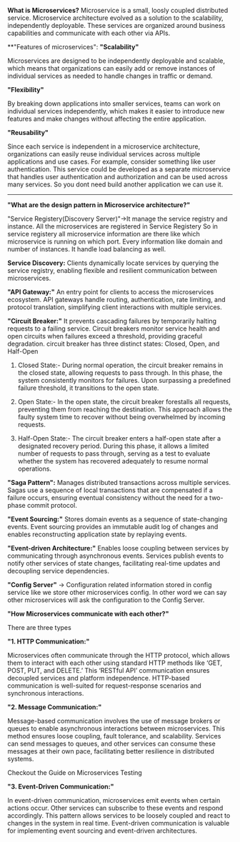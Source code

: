 **What is Microservices?**
Microservice is a small, loosly coupled distributed service. Microservice architecture evolved as a solution to the scalability, independently deployable. These services are organized around business capabilities and communicate with each other via APIs.

**"Features of microservices":
**"Scalability"**

Microservices are designed to be independently deployable and scalable, which means that organizations can easily add or remove instances of individual services as needed to handle changes in traffic or demand.

**"Flexibility"**

By breaking down applications into smaller services, teams can work on individual services independently, which makes it easier to introduce new features and make changes without affecting the entire application.

**"Reusability"**

Since each service is independent in a microservice architecture,  organizations can easily reuse individual services across multiple applications and use cases. For example, consider something like user authentication. This service could be developed as a separate microservice that handles user authentication and authorization and can be used across many services.
So you dont need build another application we can use it.

--------------------------------------------------------------------------------------------------


**"What are the design pattern in Microservice architecture?"**

"Service Registery(Discovery Server)"->It manage the service registry and instance. All the microservices are registered in Service Registery So in service registery all microservice information are there like which microservice is running on which port. Every information like domain and number of instances. It handle load balancing as well.

**Service Discovery:** Clients dynamically locate services by querying the service registry, enabling flexible and resilient communication between microservices.

**"API Gateway:"** An entry point for clients to access the microservices ecosystem. API gateways handle routing, authentication, rate limiting, and protocol translation, simplifying client interactions with multiple services.

**"Circuit Breaker:"** It prevents cascading failures by temporarily halting requests to a failing service. Circuit breakers monitor service health and open circuits when failures exceed a threshold, providing graceful degradation.
circuit breaker has three distinct states: Closed, Open, and Half-Open

1. Closed State:- During normal operation, the circuit breaker remains in the closed state, allowing requests to pass through. In this phase, the system consistently monitors for failures. Upon surpassing a predefined failure threshold, it transitions to the open state.

2. Open State:- In the open state, the circuit breaker forestalls all requests, preventing them from reaching the destination. This approach allows the faulty system time to recover without being overwhelmed by incoming requests.

3. Half-Open State:- The circuit breaker enters a half-open state after a designated recovery period. During this phase, it allows a limited number of requests to pass through, serving as a test to evaluate whether the system has recovered adequately to resume normal operations.

**"Saga Pattern":** Manages distributed transactions across multiple services. Sagas use a sequence of local transactions that are compensated if a failure occurs, ensuring eventual consistency without the need for a two-phase commit protocol.

**"Event Sourcing:"** Stores domain events as a sequence of state-changing events. Event sourcing provides an immutable audit log of changes and enables reconstructing application state by replaying events.

**"Event-driven Architecture:"** Enables loose coupling between services by communicating through asynchronous events. Services publish events to notify other services of state changes, facilitating real-time updates and decoupling service dependencies.

**"Config Server"** -> Configuration related information stored in config service like we store other microservices config. In other word we can say other microservices will ask the configuration to the Config Server.


**"How Microservices communicate with each other?"**

There are three types

**"1. HTTP Communication:"**

Microservices often communicate through the HTTP protocol, which allows them to interact with each other using standard HTTP methods like ‘GET, POST, PUT, and DELETE.’ This ‘RESTful API’ communication ensures decoupled services and platform independence. HTTP-based communication is well-suited for request-response scenarios and synchronous interactions.

**"2. Message Communication:"**

Message-based communication involves the use of message brokers or queues to enable asynchronous interactions between microservices. This method ensures loose coupling, fault tolerance, and scalability. Services can send messages to queues, and other services can consume these messages at their own pace, facilitating better resilience in distributed systems.

Checkout the Guide on Microservices Testing

**"3. Event-Driven Communication:"**

In event-driven communication, microservices emit events when certain actions occur. Other services can subscribe to these events and respond accordingly. This pattern allows services to be loosely coupled and react to changes in the system in real time. Event-driven communication is valuable for implementing event sourcing and event-driven architectures.